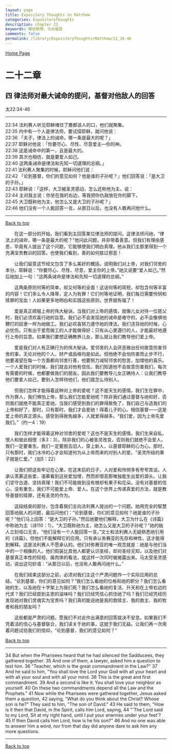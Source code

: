 ```yaml
---
layout: page
title: Expository Thoughts on Matthew
categories: ExpositoryThoughts
description: chapter 22
keywords: 释经默想，马太福音
comments: false
permalink: /library/ExpositoryThoughts/Matthew/22_34-46
---
```

[ Home Page ]({{site.baseurl}}/index) <br>

<a name="0"></a>
# 二十二章 

## 四 律法师对最大诫命的提问，基督对他敌人的回答

太22:34-46

***

22:34 法利赛人听见耶稣堵住了撒都该人的口，他们就聚集。<br>
22:35 内中有一个人是律法师，要试探耶稣，就问他说：<br>
22:36 「夫子，律法上的诫命，哪一条是最大的呢？」<br>
22:37 耶稣对他说：「你要尽心、尽性、尽意爱主—你的神。<br>
22:38 这是诫命中的第一，且是最大的。<br>
22:39 其次也相仿，就是要爱人如己。<br>
22:40 这两条诫命是律法和先知一切道理的总纲。」<br>
22:41 法利赛人聚集的时候，耶稣问他们说：<br>
22:42 「论到基督，你们的意见如何？他是谁的子孙呢？」他们回答说：「是大卫的子孙。」<br>
22:43 耶稣说：「这样，大卫被圣灵感动，怎么还称他为主，说：<br>
22:44 主对我主说：你坐在我的右边，等我把你仇敌放在你的脚下。<br>
22:45 大卫既称他为主，他怎么又是大卫的子孙呢？」<br>
22:46 他们没有一个人能回答一言。从那日以后，也没有人敢再问他什么。<br>

***

[Back to top](#0)

&emsp;&emsp;在这一部分的开始，我们看到主回答某位律法师的提问。这律法师问祂，“律法上的诫命，哪一条是最大的呢？”他问此问题，并非带着善意。但我们有理由感恩，毕竟有人提出了这个问题，它能够使我们明白真理。他从我们主那里得到一个充满宝贵教训的回答。也使我们看到，善的如何胜过邪恶！

&emsp;&emsp;让我们留意这节经文包含了多么美好的概括。说明我们对上帝，对我们邻舍的本分。耶稣说：“你要尽心、尽性、尽意，爱主你的上帝。”祂又说要“爱人如己。”然后祂加上一句：“这两条诫命是律法和先知一切道理的总纲。”

&emsp;&emsp;这两条原则何等的简单，却又何等的全面！这话何等的简短，却包含何等丰富的内容！它们多么令人降卑，定人为有罪！它们何等地证明，我们每日需要怜悯和赎罪的宝血！人如果更多地明白和实践这些原则，世界就有福了！

&emsp;&emsp;爱是真正顺服上帝的伟大秘诀。当我们对上帝的感情，就像儿女对待一位慈父时，我们必须欢喜行祂的旨意。我们必不会发现祂的诫命是难守的，必不会像惧怕鞭打的奴隶一样为祂做工。我们必欢喜努力遵守祂的律法，我们违背祂的时候，心必忧伤。只有出于爱而做工的人才能做得好；只有从心里遵行的人，才能最好地遵行上帝的旨意。如果我们要想正确教养儿女，那么就让我们教导他们爱上帝。

&emsp;&emsp;爱是我们对人有正确行为的伟大秘诀。爱邻舍的人会厌恶做出任何故意伤害邻舍的事，无论对他的个人、财产或品格均是如此。但他绝不会怕伤害而止步不行，他要渴望在每一个方面都向邻舍行善，他要努力减轻邻舍的愁苦，加增他的喜乐。一个人爱我们的时候，我们就会对他有信任。我们知道他不会故意伤害我们，每次有需要的时候，他都要做我们的朋友。因此我们要教导儿女正确待人：让我们教导他们要爱人如己，要别人怎样待他们，他们就怎么待别人。

&emsp;&emsp;但我们怎样才能得着这种对上帝的爱呢？这不是天生的感情。我们生在罪中，作为罪人，我们惧怕上帝，那么我们怎能爱祂呢？除非我们通过基督与祂和好，否则我们就绝不能真正爱祂。当我们感受到我们的罪得赦免了，我们自己与造我们的上帝和好了，那时，只有那时，我们才会爱祂！得着儿子的心。相信基督——这是爱上帝的真正源头。感受到得赦免越多，人就爱得越多。“我们爱，因为上帝先爱我们。”（约一4：19）

&emsp;&emsp;我们怎样才能得着这种对邻舍的爱呢？这也不是天生的感情。我们生来自私、恨人和彼此相恨（多3：3）。除非我们的心被圣灵改变，否则我们就绝不会爱人。我们一定要重生。我们一定要脱去旧人，穿上新人，以基督耶稣的心为心。那时，只有那时，我们冰冷的心才会知道何为从上帝而来的对别人的爱。“圣灵所结的果子就是仁爱。”（加5：22）

&emsp;&emsp;让我们把这些牢记在心里。在这末后的日子，人对爱和怜悯多有夸夸其谈。人承认羡慕这些爱，渴慕看到这些爱加增，然而却恨恶那唯独能生出爱的源头。让我们坚守古道、坚持真理！我们不可能做到没有根却有果子和花朵。没有对基督的信心，没有重生，我们不可能爱上帝、爱人。在这个世界上传递真爱的方法，就是教导基督的赎罪，还有圣灵的作为。

&emsp;&emsp;这段结束的部分，包含着我们主向法利赛人提出的一个问题。祂用完全的智慧回答祂敌人的问题，最后问他们：“论到基督，你们的意见如何？祂是谁的子孙呢？”他们马上回答：“是大卫的子孙。”然后祂要他们解释，大卫为什么在《诗篇》中称祂为主（诗110：1）。“大卫既称祂为主，祂怎么又是大卫的子孙呢？”祂的敌人立刻哑口无言。“他们没有一个人能回答一言。”文士和法利赛人无疑熟悉祂引用的《诗篇》，但他们不能解释它的应用。只有承认弥赛亚的先存和神性，这才能得到解释。这是法利赛人不愿承认的。他们对弥赛亚的唯一观念就是：祂是与他们当中的一个相像的人。他们假装比其他人都更认识圣经，却对圣经无知，以及他们对基督真正本性的轻视、属肉体的看法，就这样一次同时被揭露出来。马太受圣灵感动，说出这句妙语：“从那日以后，也没有人敢再问祂什么。”

&emsp;&emsp;在我们结束这部分之前，必须对我们主这个严肃问题作一个实际应用的总结，“论到基督，你们的意见如何？”我们怎么看祂的位格和祂的职分？我们怎么看祂的生，以及祂在十字架上为我们死？我们怎么看祂的复活、升天和在上帝右边的代求？我们已经尝到主恩的滋味吗？我们已经凭信心抓住祂了吗？我们已经凭经历发现祂对我们灵魂实为宝贵吗？我们真的能说祂是我的救赎主、我的救主、我的牧者和我的朋友吗？

&emsp;&emsp;这些都是严肃的问题。愿我们不对此作出满意的回答就决不安息。如果我们不凭着活的信心与基督联合，我们读关于祂的事，这就于我们无益。让我们再一次用着问题试验我们的信仰，“论到基督，我们的意见如何？”

[Back to top](#0)

***

34 But when the Pharisees heard that he had silenced the Sadducees, they gathered together. 35 And one of them, a lawyer, asked him a question to test him. 36 "Teacher, which is the great commandment in the Law?" 37 And he said to him, "You shall love the Lord your God with all your heart and with all your soul and with all your mind. 38 This is the great and first commandment. 39 And a second is like it: You shall love your neighbor as yourself. 40 On these two commandments depend all the Law and the Prophets." 41 Now while the Pharisees were gathered together, Jesus asked them a question, 42 saying, "What do you think about the Christ? Whose son is he?" They said to him, "The son of David." 43 He said to them, "How is it then that David, in the Spirit, calls him Lord, saying, 44 "'The Lord said to my Lord, Sit at my right hand, until I put your enemies under your feet'? 45 If then David calls him Lord, how is he his son?" 46 And no one was able to answer him a word, nor from that day did anyone dare to ask him any more questions.

***

[Back to top](#0)
